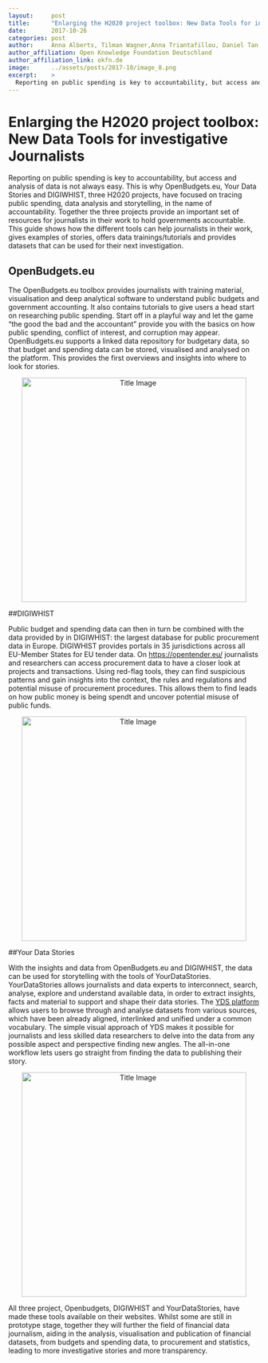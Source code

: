 ```yaml
---
layout:     post
title:      "Enlarging the H2020 project toolbox: New Data Tools for investigative Journalists"
date:       2017-10-26
categories: post
author:     Anna Alberts, Tilman Wagner,Anna Triantafillou, Daniel Tan, Fiona Harrison
author_affiliation: Open Knowledge Foundation Deutschland
author_affiliation_link: okfn.de
image:      ../assets/posts/2017-10/image_8.png
excerpt:    >
  Reporting on public spending is key to accountability, but access and analysis of data is not always easy. This is why OpenBudgets.eu, Your Data Stories and DIGIWHIST, three H2020 projects, have focused on tracing public spending, data analysis and storytelling, in the name of accountability..
---
```


# Enlarging the H2020 project toolbox: New Data Tools for investigative Journalists

Reporting on public spending is key to accountability, but access and analysis of data is not always easy. This is why OpenBudgets.eu, Your Data Stories and DIGIWHIST, three H2020 projects, have focused on tracing public spending, data analysis and storytelling, in the name of accountability. Together the three projects provide an important set of resources for journalists in their work to hold governments accountable. This guide shows how the different tools can help journalists in their work, gives examples of stories, offers data trainings/tutorials and provides datasets that can be used for their next investigation.

## OpenBudgets.eu

The OpenBudgets.eu toolbox provides journalists with training material, visualisation and deep analytical software to understand public budgets and government accounting. It also contains  tutorials to give users a head start on researching public spending. Start off in a playful way and let the game “the good the bad and the accountant” provide you with the basics on how public spending, conflict of interest, and corruption may appear. OpenBudgets.eu supports a linked data repository for budgetary data, so that budget and spending  data can be stored, visualised and analysed on the platform. This provides the first overviews and insights into where to look for stories.

<center>
<img alt="Title Image" src="{{site.baseurl}}/assets/posts/2017-10/openbudgets.png" width="450px">
</center>

##DIGIWHIST

Public budget and spending data can then in turn be combined with the data provided by in DIGIWHIST: the largest database for public procurement data in Europe. DIGIWHIST provides portals in 35 jurisdictions across all EU-Member States for EU tender data. On https://opentender.eu/ journalists and researchers can access procurement data to have a closer look at projects and transactions. Using red-flag tools, they can find suspicious patterns and gain insights into the context, the rules and regulations and potential misuse of procurement procedures. This allows them to find leads on how public money is being spendt and uncover potential misuse of public funds.

<center>
<img alt="Title Image" src="{{site.baseurl}}/assets/posts/2017-10/digiwhist.png" width="450px">
</center>

##Your Data Stories

With the insights and data from OpenBudgets.eu and DIGIWHIST, the data can be used for storytelling with the tools of YourDataStories. YourDataStories allows journalists and data experts to interconnect, search, analyse, explore and understand available data, in order to extract insights, facts and material to support and shape their data stories. The [YDS platform](http://platform.yourdatastories.eu/) allows users to browse through and analyse datasets from various sources, which have been already aligned, interlinked and unified under a common vocabulary. The simple visual approach of YDS makes it possible for journalists and less skilled data researchers to delve into the data from any possible aspect and perspective finding new angles. The all-in-one workflow lets users go straight from finding the data to publishing their story. 

<center>
<img alt="Title Image" src="{{site.baseurl}}/assets/posts/2017-10/yds.png" width="450px">
</center>

All three project, Openbudgets, DIGIWHIST and YourDataStories, have made these tools available on their websites. Whilst some are still in prototype stage, together they will further the field of financial data journalism, aiding in the analysis, visualisation and publication of financial datasets, from budgets and spending data, to procurement and statistics, leading to more investigative stories and more transparency.


